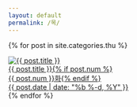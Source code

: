 ```yaml
---
layout: default
permalink: /목/
---
```

{% for post in site.categories.thu %}
<div class="img">
<a href="{{ post.url | prepend: site.baseurl }}">
<img src="{{ post.img }}" alt="{{ post.title }}">
<div class="desc"><span class="">{{ post.title }}{% if post.num %}<br>{{ post.num }}화{% endif %}<br>{{ post.date | date: "%b %-d, %Y" }}</span></div></a>
</div>
{% endfor %} 